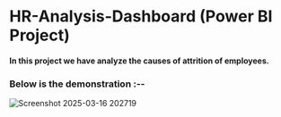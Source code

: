 # HR-Analysis-Dashboard (Power BI Project)
#### In this project we have analyze the causes of attrition of employees.
###  Below is the demonstration :--
![Screenshot 2025-03-16 202719](https://github.com/user-attachments/assets/212c8d3e-8bcd-4b60-a7e1-a810b0d51d4c)


